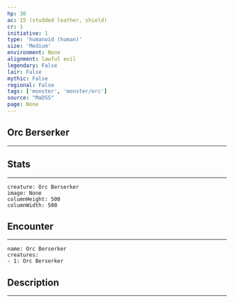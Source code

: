 ```yaml
---
hp: 30
ac: 15 (studded leather, shield)
cr: 1
initiative: 1
type: 'humanoid (human)'    
size: 'Medium'
environment: None
alignment: lawful evil
legendary: False
lair: False
mythic: False
regional: False
tags: ['monster', 'monster/orc']
source: "MaDSS"
page: None
---
```


## Orc Berserker
---



## Stats
---

```statblock
creature: Orc Berserker
image: None
columnHeight: 500
columnWidth: 500
```

## Encounter
---

```encounter-table
name: Orc Berserker
creatures:
- 1: Orc Berserker
```

## Description
---




